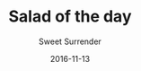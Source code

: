---
title: 'Salad of the day'
description: 'See the board in the cafe.'
color: '#ffffff'
price: '60'
category: sandwichSalad
meta:
    id: 5e823635c5de34026d18440a756c87f7868fb88d
    parentId: f20f57fa9c3d8bff0902cfb33f350091a3a48d51
    language: en
date: '2016-11-13'
author: 'Sweet Surrender'
---